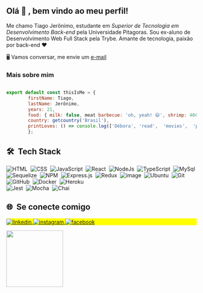 ## Olá 👋 , bem vindo ao meu perfil!

Me chamo Tiago Jerônimo, estudante em *Superior de Tecnologia em Desenvolvimento Back-end* pela Universidade Pitagoras. Sou ex-aluno de Desenvolvimento Web Full Stack pela Trybe. Amante de tecnologia, paixão por back-end ♥️
 <p> 
🖥️ Vamos conversar, me envie um <a href="mailto:dev.tiagojeronimo@gmail.com?subject=Contact"> e-mail </a>  
</p>
  

###  Mais sobre mim

```  js

export default const thisIsMe = {
		firstName: Tiago,
		lastName: Jerônimo,
		years: 21,
		food: { milk: false, meat barbecue: 'oh, yeah! 😄', shrimp: 404 },
		country: getcountry('Brasil'),
		printLoves: () => console.log(['Débora', 'read',  'movies',  'philosophy',  'liturgy'].join(', '))
		};

```


 ## 🛠 &nbsp;Tech Stack
 
![HTML](https://img.shields.io/badge/-HTML-05122A?style=flat&logo=HTML5)&nbsp;
![CSS](https://img.shields.io/badge/-CSS-05122A?style=flat&logo=CSS3&logoColor=1572B6)&nbsp;
![JavaScript](https://img.shields.io/badge/-JavaScript-05122A?style=flat&logo=javascript)&nbsp;
![React](https://img.shields.io/badge/-React-05122A?style=flat&logo=react)&nbsp;
![NodeJs](https://img.shields.io/badge/-Node.js-05122A?style=flat&logo=node.js)&nbsp;
![TypeScript](https://img.shields.io/badge/TypeScript-007ACC?style=flat&logo=typescript&logoColor=white)&nbsp;
![MySql](https://img.shields.io/badge/MySQL-005C84?style=flat&logo=mysql&logoColor=white)&nbsp;
![Sequelize](https://img.shields.io/badge/Sequelize-52B0E7?style=flat&logo=Sequelize&logoColor=white)&nbsp;
![NPM](https://img.shields.io/badge/NPM-%23000000.svg?style=flat&logo=npm&logoColor=white)&nbsp;
![Express.js](https://img.shields.io/badge/express.js-%23404d59.svg?style=flat&logo=express&logoColor=%2361DAFB)&nbsp;
![Redux](https://img.shields.io/badge/Redux-593D88?style=flat&logo=redux&logoColor=white)&nbsp;
![image](https://img.shields.io/badge/JWT-000000?style=flat&logo=JSON%20web%20tokens&logoColor=white)&nbsp;	
![Ubuntu](https://img.shields.io/badge/Ubuntu-E95420?style=flat&logo=ubuntu&logoColor=white)&nbsp;
![Git](https://img.shields.io/badge/-Git-05122A?style=flat&logo=git)&nbsp;
![GitHub](https://img.shields.io/badge/-GitHub-05122A?style=flat&logo=github)&nbsp;
![Docker](https://img.shields.io/badge/Docker-2CA5E0?style=flat&logo=docker&logoColor=white)&nbsp;
![Heroku](https://img.shields.io/badge/Heroku-430098?style=flat&logo=heroku&logoColor=white)&nbsp;		
![Jest](https://img.shields.io/badge/Jest-C21325?style=flat&logo=jest&logoColor=white)&nbsp;
![Mocha](https://img.shields.io/badge/Mocha-8D6748?style=flat&logo=Mocha&logoColor=white)&nbsp;
![Chai](https://img.shields.io/badge/chai-A30701?style=flat&logo=chai&logoColor=white)&nbsp;


## 🌐&nbsp; Se conecte comigo 
<p align="left" style="background:yellow">
<a href="https://linkedin.com/in/tiago-jerônimo-a37093226" target="_blank">
  <img align="center" src="https://img.shields.io/badge/-TiagoJeronimo-05122A?style=flat&logo=linkedin" alt="linkedin"/>
</a>
<a href="https://instagram.com/the.jeronimo" target="_blank">
 <img align="center" src="https://img.shields.io/badge/-@the.jeronimo-05122A?style=flat&logo=instagram" alt="instagram"/>
</a>
<a href="https://www.facebook.com/profile.php?id=100006681931094" target="_blank">
 <img align="center" src="https://img.shields.io/badge/-TiagoJeronimo-05122A?style=flat&logo=facebook" alt="facebook"/>
</a>
</p>

<div align="left">
<a href="https://github.com/tiago-jeronimo">
<img height="150em" src="https://github-readme-stats.vercel.app/api/top-langs/?username=tiago-jeronimo&theme=dracula&hide_border=false&&layout=compact"/>
</a>
</div>
